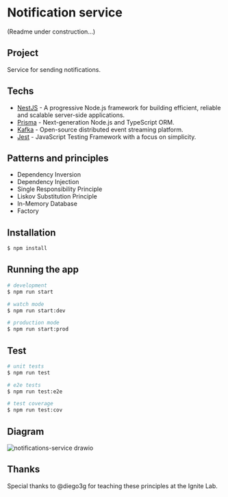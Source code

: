 # Notification service
(Readme under construction...)


## Project
Service for sending notifications.

## Techs
- [NestJS](https://nestjs.com/) - A progressive Node.js framework for building efficient, reliable and scalable server-side applications.
- [Prisma](https://www.prisma.io/) - Next-generation Node.js and TypeScript ORM.
- [Kafka](https://kafka.apache.org/) - Open-source distributed event streaming platform.
- [Jest](https://jestjs.io/) - JavaScript Testing Framework with a focus on simplicity.

## Patterns and principles
- Dependency Inversion
- Dependency Injection
- Single Responsibility Principle
- Liskov Substitution Principle
- In-Memory Database
- Factory

## Installation

```bash
$ npm install
```

## Running the app

```bash
# development
$ npm run start

# watch mode
$ npm run start:dev

# production mode
$ npm run start:prod
```

## Test

```bash
# unit tests
$ npm run test

# e2e tests
$ npm run test:e2e

# test coverage
$ npm run test:cov
```

## Diagram
![notifications-service drawio](https://user-images.githubusercontent.com/23001482/208126711-d8066e95-be2b-4137-a9c1-1c79e174fbec.png)

## Thanks
Special thanks to @diego3g for teaching these principles at the Ignite Lab.

